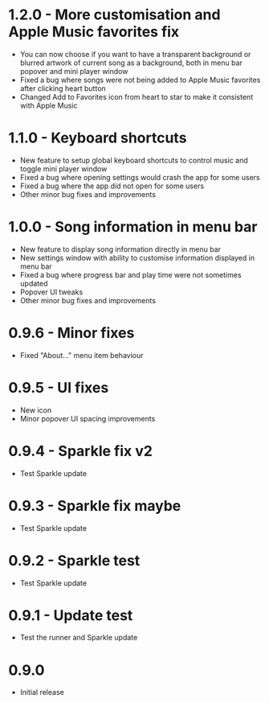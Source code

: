 # 1.2.0 - More customisation and Apple Music favorites fix
* You can now choose if you want to have a transparent background or blurred artwork of current song as a background, both in menu bar popover and mini player window
* Fixed a bug where songs were not being added to Apple Music favorites after clicking heart button
* Changed Add to Favorites icon from heart to star to make it consistent with Apple Music

# 1.1.0 - Keyboard shortcuts
* New feature to setup global keyboard shortcuts to control music and toggle mini player window
* Fixed a bug where opening settings would crash the app for some users
* Fixed a bug where the app did not open for some users
* Other minor bug fixes and improvements

# 1.0.0 - Song information in menu bar
* New feature to display song information directly in menu bar
* New settings window with ability to customise information displayed in menu bar
* Fixed a bug where progress bar and play time were not sometimes updated
* Popover UI tweaks
* Other minor bug fixes and improvements

# 0.9.6 - Minor fixes
* Fixed "About..." menu item behaviour

# 0.9.5 - UI fixes
* New icon
* Minor popover UI spacing improvements

# 0.9.4 - Sparkle fix v2
* Test Sparkle update

# 0.9.3 - Sparkle fix maybe
* Test Sparkle update

# 0.9.2 - Sparkle test
* Test Sparkle update

# 0.9.1 - Update test
* Test the runner and Sparkle update

# 0.9.0
* Initial release

